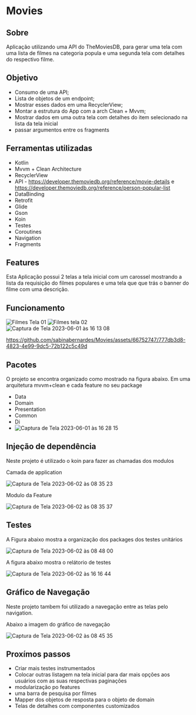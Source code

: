 # Movies

## Sobre

Aplicação utilizando uma API do TheMoviesDB, para gerar uma tela com uma lista de filmes na
categoria popula
e uma segunda tela com detalhes do respectivo filme.

## Objetivo

- Consumo de uma API;
- Lista de objetos de um endpoint;
- Mostrar esses dados em uma RecyclerView;
- Montar a estrutura do App com a arch Clean + Mvvm;
- Mostrar dados em uma outra tela com detalhes do item selecionado na lista da tela inicial
- passar argumentos entre os fragments

## Ferramentas utilizadas

- Kotlin
- Mvvm + Clean Architecture
- RecyclerView
- API - https://developer.themoviedb.org/reference/movie-details
  e https://developer.themoviedb.org/reference/person-popular-list
- DataBinding
- Retrofit
- Glide
- Gson
- Koin
- Testes
- Coroutines
- Navigation
- Fragments

## Features

Esta Aplicação possui 2 telas
a tela inicial com um carossel mostrando a lista da requisição do filmes populares
e uma tela que que trás o banner do filme com uma descrição.
 
## Funcionamento
![Filmes Tela 01](https://github.com/sabinabernardes/Movies/assets/66752747/99fa7e8a-cd08-408f-acdb-627c3ae0cb47)
![Filmes tela 02](https://github.com/sabinabernardes/Movies/assets/66752747/95050e74-cf7b-43a7-b8fa-aad1589dfe84)
![Captura de Tela 2023-06-01 às 16 13 08](https://github.com/sabinabernardes/Movies/assets/66752747/dbef6abe-3224-43ea-9370-735c6a3b5907)


https://github.com/sabinabernardes/Movies/assets/66752747/777db3d8-4823-4e99-9dc5-72b122c5c49d

## Pacotes

O projeto se encontra organizado como mostrado na figura abaixo.
Em uma arquitetura mvvm+clean e cada feature no seu package

- Data
- Domain
- Presentation
- Common
- Di
- ![Captura de Tela 2023-06-01 às 16 28 15](https://github.com/sabinabernardes/Movies/assets/66752747/0f160240-3e02-45b9-8d0e-1c4132a4af86)

## Injeção de dependência

Neste projeto é utilizado o koin para fazer as chamadas dos modulos

Camada de application

![Captura de Tela 2023-06-02 às 08 35 23](https://github.com/sabinabernardes/Movies/assets/66752747/586ab88b-4bb6-41f9-8d07-24bc6ee1e8ee)

Modulo da Feature

![Captura de Tela 2023-06-02 às 08 35 37](https://github.com/sabinabernardes/Movies/assets/66752747/99d23be2-a2c1-48d2-bf5e-dc71fdfd366d)

## Testes

A Figura abaixo mostra a organização dos packages dos testes unitários

![Captura de Tela 2023-06-02 às 08 48 00](https://github.com/sabinabernardes/Movies/assets/66752747/9370ac54-df38-4dc7-9357-b0cc01e4ec3d)

A figura abaixo mostra o relátorio de testes 

![Captura de Tela 2023-06-02 às 16 16 44](https://github.com/sabinabernardes/Movies/assets/66752747/1b7239fb-4780-4e85-9914-af37855bde0e)

## Gráfico de Navegação

Neste projeto tambem foi utilizado a navegação entre as telas pelo navigation.

Abaixo a imagem do gráfico de navegação

![Captura de Tela 2023-06-02 às 08 45 35](https://github.com/sabinabernardes/Movies/assets/66752747/f65ce07c-25be-4ebe-92a2-58838570aaf8)

## Proxímos passos

- Criar mais testes instrumentados
- Colocar outras listagem na tela inicial para dar mais opções aos usuários
  com as suas respectivas paginações
- modularização po features
- uma barra de pesquisa por filmes
- Mapper dos objetos de resposta para o objeto de domain
- Telas de detalhes com componentes customizados 


